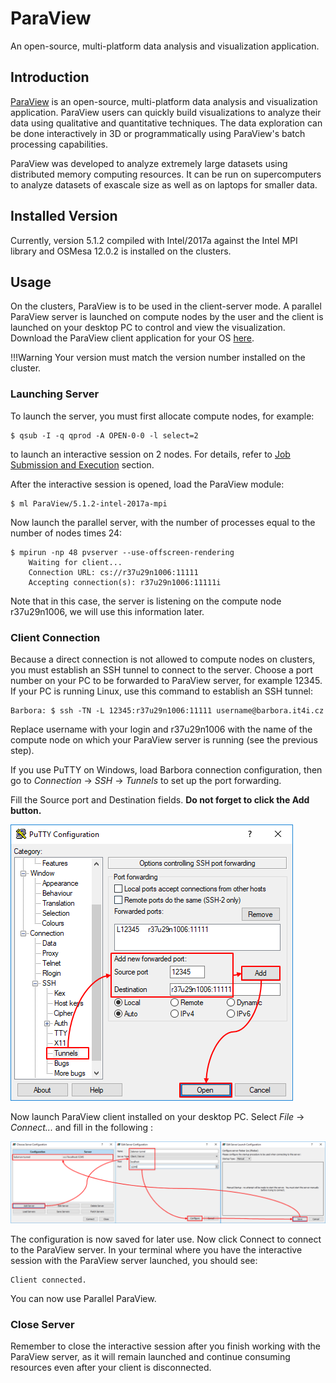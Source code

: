 # ParaView

An open-source, multi-platform data analysis and visualization application.

## Introduction

[ParaView][a] is an open-source, multi-platform data analysis and visualization application. ParaView users can quickly build visualizations to analyze their data using qualitative and quantitative techniques. The data exploration can be done interactively in 3D or programmatically using ParaView's batch processing capabilities.

ParaView was developed to analyze extremely large datasets using distributed memory computing resources. It can be run on supercomputers to analyze datasets of exascale size as well as on laptops for smaller data.

## Installed Version

Currently, version 5.1.2 compiled with Intel/2017a against the Intel MPI library and OSMesa 12.0.2 is installed on the clusters.

## Usage

On the clusters, ParaView is to be used in the client-server mode. A parallel ParaView server is launched on compute nodes by the user and the client is launched on your desktop PC to control and view the visualization. Download the ParaView client application for your OS [here][b].

!!!Warning
    Your version must match the version number installed on the cluster.

### Launching Server

To launch the server, you must first allocate compute nodes, for example:

```console
$ qsub -I -q qprod -A OPEN-0-0 -l select=2
```

to launch an interactive session on 2 nodes. For details, refer to [Job Submission and Execution][1] section.

After the interactive session is opened, load the ParaView module:

```console
$ ml ParaView/5.1.2-intel-2017a-mpi
```

Now launch the parallel server, with the number of processes equal to the number of nodes times 24:

```console
$ mpirun -np 48 pvserver --use-offscreen-rendering
    Waiting for client...
    Connection URL: cs://r37u29n1006:11111
    Accepting connection(s): r37u29n1006:11111i
```

Note that in this case, the server is listening on the compute node r37u29n1006, we will use this information later.

### Client Connection

Because a direct connection is not allowed to compute nodes on clusters, you must establish an SSH tunnel to connect to the server. Choose a port number on your PC to be forwarded to ParaView server, for example 12345. If your PC is running Linux, use this command to establish an SSH tunnel:

```console
Barbora: $ ssh -TN -L 12345:r37u29n1006:11111 username@barbora.it4i.cz
```

Replace username with your login and r37u29n1006 with the name of the compute node on which your ParaView server is running (see the previous step).

If you use PuTTY on Windows, load Barbora connection configuration, then go to *Connection* -> *SSH* -> *Tunnels* to set up the port forwarding.

Fill the Source port and Destination fields. **Do not forget to click the Add button.**

![](../../img/paraview_ssh_tunnel_salomon.png "SSH Tunnel in PuTTY")

Now launch ParaView client installed on your desktop PC. Select *File* -> *Connect...* and fill in the following :

![](../../img/paraview_connect_salomon.png "ParaView - Connect to server")

The configuration is now saved for later use. Now click Connect to connect to the ParaView server. In your terminal where you have the interactive session with the ParaView server launched, you should see:

```console
Client connected.
```

You can now use Parallel ParaView.

### Close Server

Remember to close the interactive session after you finish working with the ParaView server, as it will remain launched and continue consuming resources even after your client is disconnected.

[1]: ../../general/job-submission-and-execution.md

[a]: http://www.paraview.org/
[b]: http://paraview.org/paraview/resources/software.php
